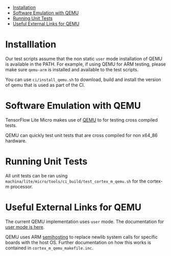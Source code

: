 <!--ts-->
   * [Installation](#installlation)
   * [Software Emulation with QEMU](#software-emulation-with-qemu)
   * [Running Unit Tests](#running-unit-tests)
   * [Useful External Links for QEMU](#useful-external-links-for-qemu)

<!-- Added by: mikebernico, at: Mon April 10 2023 -->

<!--te-->

# Installlation
Our test scripts assume that the non static `user` mode installation of QEMU is
available in the PATH.  For example, if using QEMU for ARM testing, please make
sure `qemu-arm` is installed and available to the test scripts.

You can use `ci/install_qemu.sh` to download, build and install the version of
qemu that is used as part of the CI.

# Software Emulation with QEMU
TensorFlow Lite Micro makes use of [QEMU](https://qemu.org) to
for testing cross compiled tests.

QEMU can quickly test unit tests that are cross compiled for non x64\_86
hardware.

# Running Unit Tests
All unit tests can be ran using
`machina/lite/micro/tools/ci_build/test_cortex_m_qemu.sh` for the cortex-m
processor.

# Useful External Links for QEMU
The current QEMU implementation uses `user` mode.  The documentation for [user
mode is here](https://www.qemu.org/docs/master/user/index.html).

QEMU uses ARM
[semihosting](https://github.com/ARM-software/abi-aa/blob/main/semihosting/semihosting.rst)
to replace newlib system calls for specific boards with the host OS.  Further
documentation on how this works is contained in `cortex_m_qemu_makefile.inc`.
